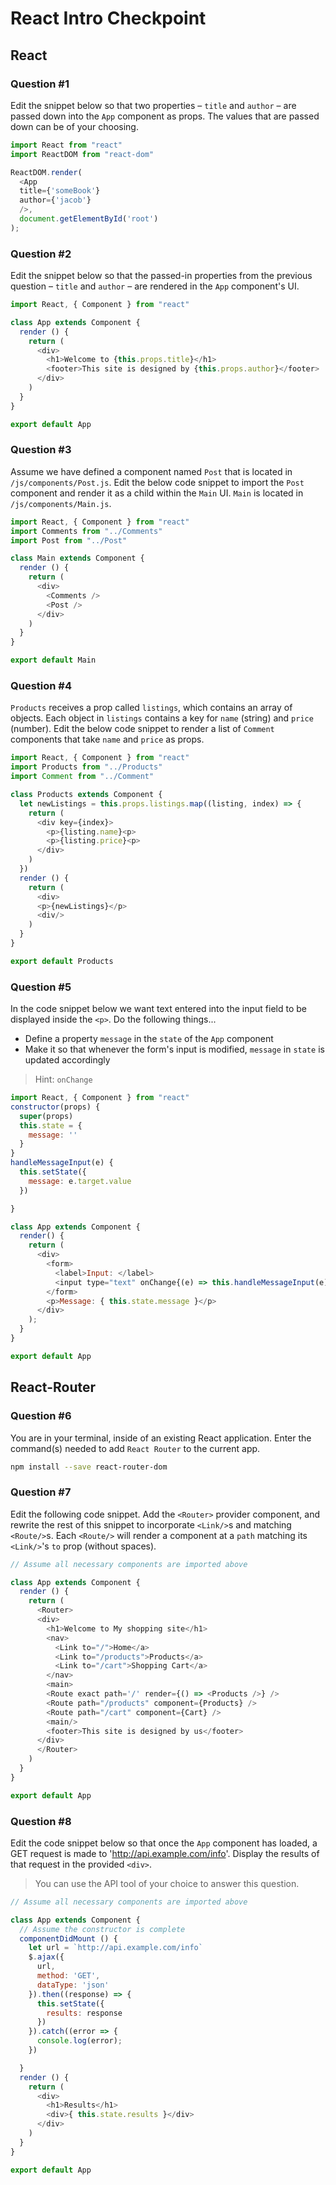 # React Intro Checkpoint

## React

### Question #1

Edit the snippet below so that two properties – `title` and `author` – are passed down into the `App` component as props. The values that are passed down can be of your choosing.

```js
import React from "react"
import ReactDOM from "react-dom"

ReactDOM.render(
  <App
  title={'someBook'}
  author={'jacob'}
  />,
  document.getElementById('root')
);
```

### Question #2

Edit the snippet below so that the passed-in properties from the previous question –  `title` and `author` – are rendered in the `App` component's UI.

```js
import React, { Component } from "react"

class App extends Component {
  render () {
    return (
      <div>
        <h1>Welcome to {this.props.title}</h1>
        <footer>This site is designed by {this.props.author}</footer>
      </div>
    )
  }
}

export default App
```

### Question #3

Assume we have defined a component named `Post` that is located in `/js/components/Post.js`. Edit the below code snippet to import the `Post` component and render it as a child within the `Main` UI. `Main` is located in `/js/components/Main.js`.

```js
import React, { Component } from "react"
import Comments from "../Comments"
import Post from "../Post"

class Main extends Component {
  render () {
    return (
      <div>
        <Comments />
        <Post />
      </div>
    )
  }
}

export default Main
```

### Question #4

`Products` receives a prop called `listings`, which contains an array of objects. Each object in `listings` contains a key for `name` (string) and `price` (number). Edit the below code snippet to render a list of `Comment` components that take `name` and `price` as props.

```js
import React, { Component } from "react"
import Products from "../Products"
import Comment from "../Comment"

class Products extends Component {
  let newListings = this.props.listings.map((listing, index) => {
    return (
      <div key={index}>
        <p>{listing.name}<p>
        <p>{listing.price}<p>
      </div>
    )
  })
  render () {
    return (
      <div>
      <p>{newListings}</p>
      <div/>
    )
  }
}

export default Products
```

### Question #5

In the code snippet below we want text entered into the input field to be displayed inside the `<p>`. Do the following things...
- Define a property `message` in the `state` of the `App` component
- Make it so that whenever the form's input is modified, `message` in `state` is updated accordingly

> Hint: `onChange`


```js
import React, { Component } from "react"
constructor(props) {
  super(props)
  this.state = {
    message: ''
  }
}
handleMessageInput(e) {
  this.setState({
    message: e.target.value
  })

}

class App extends Component {
  render() {
    return (
      <div>
        <form>
          <label>Input: </label>
          <input type="text" onChange{(e) => this.handleMessageInput(e)}/>
        </form>
        <p>Message: { this.state.message }</p>
      </div>
    );
  }
}

export default App
```

## React-Router

### Question #6

You are in your terminal, inside of an existing React application. Enter the command(s) needed to add `React Router` to the current app.

```bash
npm install --save react-router-dom
```

### Question #7

Edit the following code snippet. Add the `<Router>` provider component, and rewrite the rest of this snippet to incorporate `<Link/>`s and matching `<Route/>`s. Each `<Route/>` will render a component at a `path` matching its `<Link/>`'s `to` prop (without spaces).

```js
// Assume all necessary components are imported above

class App extends Component {
  render () {
    return (
      <Router>
      <div>
        <h1>Welcome to My shopping site</h1>
        <nav>
          <Link to="/">Home</a>
          <Link to="/products">Products</a>
          <Link to="/cart">Shopping Cart</a>
        </nav>
        <main>
        <Route exact path='/' render={() => <Products />} />
        <Route path="/products" component={Products} />
        <Route path="/cart" component={Cart} />
        <main/>
        <footer>This site is designed by us</footer>
      </div>
      </Router>
    )
  }
}

export default App
```

### Question #8

Edit the code snippet below so that once the `App` component has loaded, a GET request is made to 'http://api.example.com/info'. Display the results of that request in the provided `<div>`.

> You can use the API tool of your choice to answer this question.

```js
// Assume all necessary components are imported above

class App extends Component {
  // Assume the constructor is complete
  componentDidMount () {
    let url = `http://api.example.com/info`
    $.ajax({
      url,
      method: 'GET',
      dataType: 'json'
    }).then((response) => {
      this.setState({
        results: response
      })
    }).catch((error => {
      console.log(error);
    })

  }
  render () {
    return (
      <div>
        <h1>Results</h1>
        <div>{ this.state.results }</div>
      </div>
    )
  }
}

export default App
```
